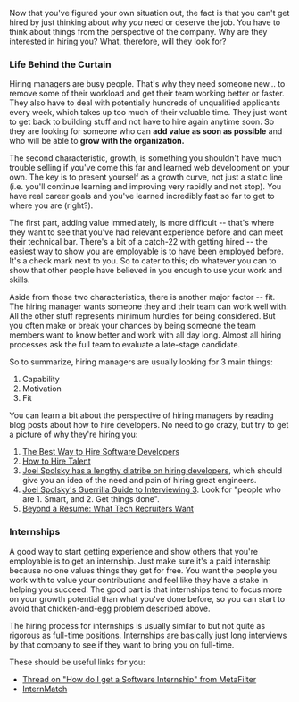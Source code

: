 Now that you've figured your own situation out, the fact is that you can't get hired by just thinking about why *you* need or deserve the job.  You have to think about things from the perspective of the company.  Why are they interested in hiring you?  What, therefore, will they look for?

### Life Behind the Curtain

Hiring managers are busy people.  That's why they need someone new... to remove some of their workload and get their team working better or faster.   They also have to deal with potentially hundreds of unqualified applicants every week, which takes up too much of their valuable time.  They just want to get back to building stuff and not have to hire again anytime soon.  So they are looking for someone who can **add value as soon as possible** and who will be able to **grow with the organization.**

The second characteristic, growth, is something you shouldn't have much trouble selling if you've come this far and learned web development on your own.  The key is to present yourself as a growth curve, not just a static line (i.e. you'll continue learning and improving very rapidly and not stop).  You have real career goals and you've learned incredibly fast so far to get to where you are (right?).

The first part, adding value immediately, is more difficult -- that's where they want to see that you've had relevant experience before and can meet their technical bar.  There's a bit of a catch-22 with getting hired -- the easiest way to show you are employable is to have been employed before.  It's a check mark next to you.  So to cater to this; do whatever you can to show that other people have believed in you enough to use your work and skills.

Aside from those two characteristics, there is another major factor -- fit.  The hiring manager wants someone they and their team can work well with.  All the other stuff represents minimum hurdles for being considered.  But you often make or break your chances by being someone the team members want to know better and work with all day long.  Almost all hiring processes ask the full team to evaluate a late-stage candidate.

So to summarize, hiring managers are usually looking for 3 main things:

1. Capability
2. Motivation
3. Fit

You can learn a bit about the perspective of hiring managers by reading blog posts about how to hire developers.  No need to go crazy, but try to get a picture of why they're hiring you:

1. [The Best Way to Hire Software Developers](http://insights.dice.com/2013/05/31/hiring-software-developers/)
2. [How to Hire Talent](http://lifeofaprogrammanager.blogspot.com/2006/06/how-to-hire-talent.html)
3. [Joel Spolsky has a lengthy diatribe on hiring developers](http://www.joelonsoftware.com/articles/FindingGreatDevelopers.html), which should give you an idea of the need and pain of hiring great engineers.
4. [Joel Spolsky's Guerrilla Guide to Interviewing 3](http://www.joelonsoftware.com/articles/GuerrillaInterviewing3.html).  Look for "people who are 1. Smart, and 2. Get things done".
5. [Beyond a Resume: What Tech Recruiters Want](http://blog.udacity.com/2013/09/beyond-resume-what-tech-recruiters-want.html)

### Internships

A good way to start getting experience and show others that you're employable is to get an internship.  Just make sure it's a paid internship because no one values things they get for free.  You want the people you work with to value your contributions and feel like they have a stake in helping you succeed.  The good part is that internships tend to focus more on your growth potential than what you've done before, so you can start to avoid that chicken-and-egg problem described above.

The hiring process for internships is usually similar to but not quite as rigorous as full-time positions.  Internships are basically just long interviews by that company to see if they want to bring you on full-time.

These should be useful links for you:

* [Thread on "How do I get a Software Internship" from MetaFilter](http://ask.metafilter.com/226621/How-do-I-get-a-software-internship)
* [InternMatch](https://www.wayup.com/s/internships/it/)
